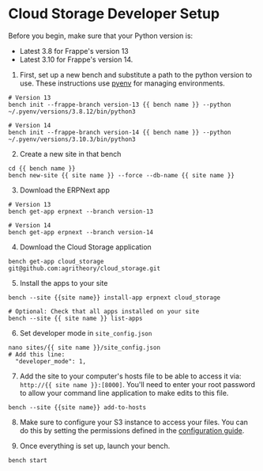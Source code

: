 # Cloud Storage Developer Setup

Before you begin, make sure that your Python version is:
- Latest 3.8 for Frappe's version 13
- Latest 3.10 for Frappe's version 14.

1. First, set up a new bench and substitute a path to the python version to use. These instructions use [pyenv](https://github.com/pyenv/pyenv) for managing environments.

```shell
# Version 13
bench init --frappe-branch version-13 {{ bench name }} --python ~/.pyenv/versions/3.8.12/bin/python3

# Version 14
bench init --frappe-branch version-14 {{ bench name }} --python ~/.pyenv/versions/3.10.3/bin/python3
```

2. Create a new site in that bench
```shell
cd {{ bench name }}
bench new-site {{ site name }} --force --db-name {{ site name }}
```

3. Download the ERPNext app
```shell
# Version 13
bench get-app erpnext --branch version-13

# Version 14
bench get-app erpnext --branch version-14
```

4. Download the Cloud Storage application
```shell
bench get-app cloud_storage git@github.com:agritheory/cloud_storage.git
```

5. Install the apps to your site
```shell
bench --site {{site name}} install-app erpnext cloud_storage

# Optional: Check that all apps installed on your site
bench --site {{ site name }} list-apps
```

6. Set developer mode in `site_config.json`
```shell
nano sites/{{ site name }}/site_config.json
# Add this line:
  "developer_mode": 1,
```

7. Add the site to your computer's hosts file to be able to access it via: `http://{{ site name }}:[8000]`. You'll need to enter your root password to allow your command line application to make edits to this file.
```shell
bench --site {{site name}} add-to-hosts
```

8. Make sure to configure your S3 instance to access your files. You can do this by setting the permissions defined in the [configuration guide](configuration.md).

9. Once everything is set up, launch your bench.
```shell
bench start
```
